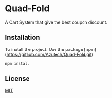 # Quad-Fold

A Cart System that give the best coupon discount.   

## Installation

To install the project. Use the package [npm] (https://github.com/Azutech/Quad-Fold.git)

```bash
npm install
```

## License

[MIT](https://choosealicense.com/licenses/mit/)